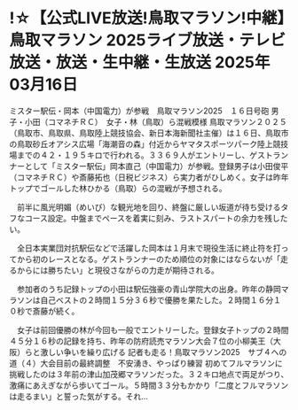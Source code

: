 # !☆【公式LIVE放送!鳥取マラソン!中継】鳥取マラソン 2025ライブ放送・テレビ放送・放送・生中継・生放送 2025年03月16日

ミスター駅伝・岡本（中国電力）が参戦　鳥取マラソン2025　１６日号砲
男子・小田（コマネチＲＣ）　女子・林（鳥取）ら混戦模様
鳥取マラソン２０２５（鳥取市、鳥取県、鳥取陸上競技協会、新日本海新聞社主催）は１６日、鳥取市の鳥取砂丘オアシス広場「海潮音の森」付近からヤマタスポーツパーク陸上競技場までの４２・１９５キロで行われる。３３６９人がエントリーし、ゲストランナーとして「ミスター駅伝」岡本直己（中国電力）が参戦。登録男子は小田俊平（コマネチＲＣ）や斎藤拓也（日税ビジネス）ら実力者がひしめく。女子は昨年トップでゴールした林ひかる（鳥取）らの混戦が予想される。

　前半に風光明媚（めいび）な観光地を回り、終盤に厳しい坂道が待ち受けるタフなコース設定。中盤までペースを着実に刻み、ラストスパートの余力を残したい。

　全日本実業団対抗駅伝などで活躍した岡本は１月末で現役生活に終止符を打ってから初のレースとなる。ゲストランナーのため順位の対象にはならないが「走るからには勝ちたい」と現役さながらの力走が期待される。

　参加者のうち記録トップの小田は駅伝強豪の青山学院大の出身。昨年の静岡マラソンは自己ベストの２時間１５分３６秒で優勝を果たした。２時間１６分１０秒で斎藤が続く。

　女子は前回優勝の林が今回も一般でエントリーした。登録女子トップの２時間４５分１６秒の記録を持ち、昨年の防府読売マラソン大会７位の小柳美王（大阪）らと激しい争いを繰り広げる
記者も走る！鳥取マラソン2025　サブ４への道（４）大会目前の最終調整　不安湧き、やっぱり練習
初めてフルマラソンに挑戦したのは３年前の津山加茂郷マラソンだった。３２キロ地点で両足がつり、激痛にあえぎながら歩いてゴール。５時間３３分もかかり「二度とフルマラソンは走るまい」と誓った気がする。それ…